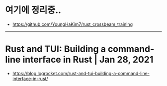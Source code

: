 # 여기에 정리중..
- https://github.com/YoungHaKim7/rust_crossbeam_training

<hr />

# Rust and TUI: Building a command-line interface in Rust | Jan 28, 2021 
- https://blog.logrocket.com/rust-and-tui-building-a-command-line-interface-in-rust/
